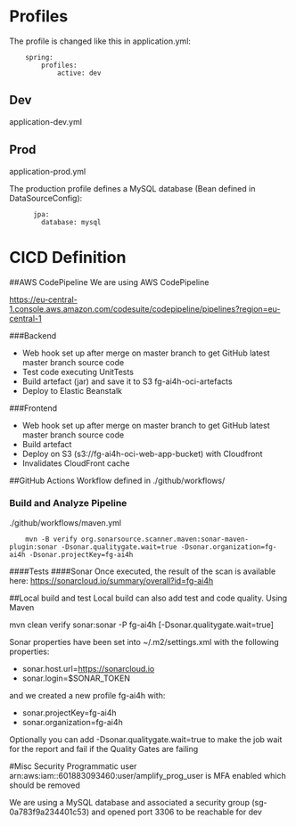 # Profiles
The profile is changed like this in application.yml:

        spring:
            profiles:
                active: dev

## Dev
application-dev.yml

## Prod
application-prod.yml

The production profile defines a MySQL database (Bean defined in DataSourceConfig):

          jpa:
            database: mysql


# CICD Definition

##AWS CodePipeline
We are using AWS CodePipeline

https://eu-central-1.console.aws.amazon.com/codesuite/codepipeline/pipelines?region=eu-central-1

###Backend
- Web hook set up after merge on master branch to get GitHub latest master branch source code
- Test code executing UnitTests
- Build artefact (jar) and save it to S3 fg-ai4h-oci-artefacts
- Deploy to Elastic Beanstalk

###Frontend
- Web hook set up after merge on master branch to get GitHub latest master branch source code
- Build artefact
- Deploy on S3 (s3://fg-ai4h-oci-web-app-bucket) with Cloudfront
- Invalidates CloudFront cache

##GitHub Actions
Workflow defined in ./github/workflows/

### Build and Analyze Pipeline
./github/workflows/maven.yml

        mvn -B verify org.sonarsource.scanner.maven:sonar-maven-plugin:sonar -Dsonar.qualitygate.wait=true -Dsonar.organization=fg-ai4h -Dsonar.projectKey=fg-ai4h

####Tests
####Sonar
Once executed, the result of the scan is available here:
https://sonarcloud.io/summary/overall?id=fg-ai4h



##Local build and test
Local build can also add test and code quality. Using Maven 

mvn clean verify sonar:sonar -P fg-ai4h [-Dsonar.qualitygate.wait=true]

Sonar properties have been set into ~/.m2/settings.xml with the following properties:
- sonar.host.url=https://sonarcloud.io
- sonar.login=$SONAR_TOKEN

and we created a new profile fg-ai4h with:
- sonar.projectKey=fg-ai4h
- sonar.organization=fg-ai4h

Optionally you can add -Dsonar.qualitygate.wait=true to make the job wait for the report and fail if the Quality Gates are failing

#Misc Security
Programmatic user arn:aws:iam::601883093460:user/amplify_prog_user is MFA enabled which should be removed

We are using a MySQL database and associated a security group (sg-0a783f9a234401c53) and opened port 3306 to be reachable for dev
